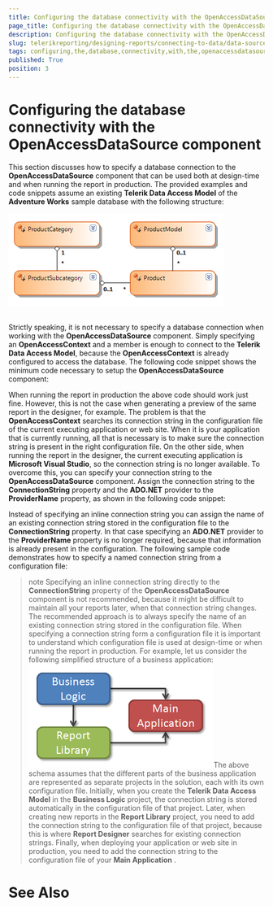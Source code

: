 ```yaml
---
title: Configuring the database connectivity with the OpenAccessDataSource component
page_title: Configuring the database connectivity with the OpenAccessDataSource component | for Telerik Reporting Documentation
description: Configuring the database connectivity with the OpenAccessDataSource component
slug: telerikreporting/designing-reports/connecting-to-data/data-source-components/openaccessdatasource-component/configuring-the-database-connectivity-with-the-openaccessdatasource-component
tags: configuring,the,database,connectivity,with,the,openaccessdatasource,component
published: True
position: 3
---
```


# Configuring the database connectivity with the OpenAccessDataSource component



This section discusses how to specify a database connection to the __OpenAccessDataSource__ component 
    	that can be used both at design-time and when running the report in production. The provided examples 
    	and code snippets assume an existing __Telerik Data Access Model__ of the __Adventure Works__ sample database with the 
    	following structure:

  
  ![](images/DataSources/OpenAccessDataSourceAdventureWorksEntityModel.png)

## 

Strictly speaking, it is not necessary to specify a database connection when working with the 
      	__OpenAccessDataSource__ component. Simply specifying an __OpenAccessContext__ and a member is enough to connect to 
      	the __Telerik Data Access Model__, because the __OpenAccessContext__ is already configured to access the database. The 
      	following code snippet shows the minimum code necessary to setup the __OpenAccessDataSource__ component:
      	

	



	



When running the report in production the above code should work just fine. However, this is not 
      	the case when generating a preview of the same report in the designer, for example. The problem is that 
      	the __OpenAccessContext__ searches its connection string in the configuration file of the current executing 
      	application or web site. When it is your application that is currently running, all that is necessary 
      	is to make sure the connection string is present in the right configuration file. On the other side, 
      	when running the report in the designer, the current executing application is __Microsoft Visual Studio__, 
      	so the connection string is no longer available. To overcome this, you can specify your connection string to the __OpenAccessDataSource__ 
    	component. Assign the connection string to the __ConnectionString__ property and the __ADO.NET__ provider to the 
    	__ProviderName__ property, as shown in the following code snippet:
      	

	



	



Instead of specifying an inline connection string you can assign the name of an existing connection string stored in 
      	the configuration file to the __ConnectionString__ property. In that case specifying an __ADO.NET__ 
      	provider to the __ProviderName__ property is no longer required, because that information is already 
      	present in the configuration. The following sample code demonstrates how to specify a named connection string from a configuration file:
      	

	



	



>note Specifying an inline connection string directly to the  __ConnectionString__  property of the 	 __OpenAccessDataSource__  component is not recommended, because it might be difficult to maintain all your reports 	later, when that connection string changes. The recommended approach is to always specify the name of an 	existing connection string stored in the configuration file. When specifying a connection string form a 	configuration file it is important to understand which configuration file is used at design-time or when 	running the report in production. For example, let us consider the following simplified structure of a 	business application:  
  ![](images/DataSources/BusinessApplicationStructure.png)The above schema assumes that the different parts of the business application are represented as 	separate projects in the solution, each with its own configuration file. Initially, when you create the 	 __Telerik Data Access Model__  in the  __Business Logic__  project, the connection string is stored automatically in the 	configuration file of that project. Later, when creating new reports in the  __Report Library__  project, you need 	to add the connection string to the configuration file of that project, because this is where  __Report Designer__ 	searches for existing connection strings. Finally, when deploying your application or web site in production,	you need to add the connection string to the configuration file of your  __Main Application__ .


# See Also
